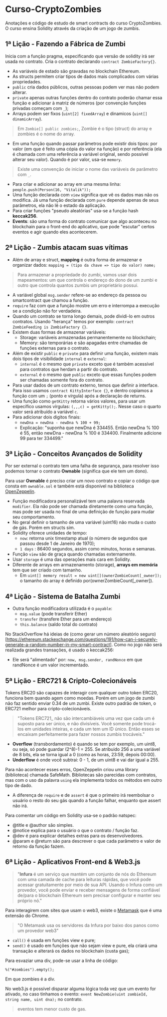 # Curso-CryptoZombies
Anotações e código de estudo de smart contracts do curso CryptoZombies. O curso ensina Solidity através da criação de um jogo de zumbis.

## 1ª Lição - Fazendo a Fábrica de Zumbi

Inicia com a função pragma, especificando que versão de solidity irá ser usada no contrato. Cria o contrato declarando `contract ZombieFactory{}`.


- As variáveis ​​de estado são gravadas no blockchain Ethereum.
- As structs permitem criar tipos de dados mais complicados com várias propriedades.
- `public` cria dados públicos, outras pessoas podem ver mas não podem alterar.
- `private` apenas outras funções dentro do contrato poderão chamar essa função e adicionar à matriz de números (por convenção funções privadas começam com `_`);
- Arrays podem ser fixos (`uint[2] fixedArray`) e dinamicos (`uint[] dinamicArray`).

> Em `Zombie[] public zombies;`, Zombie é o tipo (struct) do array e zombies é o nome do array.

- Em uma função quando passar parâmetros pode existir dois tipos: por valor (em que é feito uma cópia do valor na função) e por referência (ela é chamada com uma referência a variável original, sendo possível alterar seu valor). Quando é por valor, usa-se `memory`.

> Existe uma convenção de iniciar o nome das variáveis de parâmetro com `_`.

- Para criar e adicionar ao array em uma mesma linha: `people.push(Person(16, "Vitalik"));`
- Uma função declarada com `view` significa que vê os dados mas não os modifica. Já uma função declarada com `pure` depende apenas de seus parâmetros, ela não lê o estado da aplicação.
- Para criar funções "pseudo aleatórias" usa-se a função hash **keccak256**.
- **Events**: são uma forma do contrato comunicar que algo aconteceu no blockchain para o front-end do aplicativo, que pode "escutar" certos eventos e agir quando eles acontecerem.

## 2ª Lição - Zumbis atacam suas vítimas

- Além de array e struct, **mapping** é outra forma de armazenar e organizar dados: `mapping = (tipo da chave => tipo do valor) nome;`

> Para armazenar a propriedade do zumbi, vamos usar dois mapeamentos: um que controla o endereço do dono de um zumbi e outro que controla quantos zumbis um proprietário possui.

- A variável global `msg.sender` refere-se ao endereço da pessoa ou smartcontract que chamou a função.
- `require` faz com que a função mostre um erro e interrompa a execução se a condição não for verdadeira.
- Quando um contrato se torna longo demais, pode dividi-lo em outros contratos. Usando "herança" temos por exemplo: `contract ZombieFeeding is ZombieFactory {}`. 
- Existem duas formas de armazenar variáveis:
  - Storage: variáveis ​​armazenadas permanentemente no blockchain;
  - Memory: são temporárias e são apagadas entre chamadas de funções externas para o contrato.
- Além de existir `public` e `private` para definir uma função, existem mais dois tipos de visibilidade `internal` e `external`:
  - `internal` é o mesmo que `private` exceto que é também acessível para contratos que herdam a partir do contrato.
  - `external` é o mesmo que `public` exceto que essas funções podem ser chamadas somente fora do contrato.
- Para usar dados de um contrato externo, temos que definir a interface. Para isso usamos `contract KittyInterface {}`, e dentro copiamos a função com um `;` (ponto e vírgula) após a declaração de returns.
- Uma função como `getKitty` retorna vários valores, para usar um específico usamos vírgulas: `(,,,c) = getKitty();`. Nesse caso o quarto valor será atribuído a variável `c`.
- Para adicionar dois digitos finais:
  - `newDna = newDna - newDna % 100 + 99;`
  - Explicação: "suponha que newDna é 334455. Então newDna % 100 é 55, então newDna - newDna % 100 é 334400. Finalmente adicione 99 para ter 334499."

## 3ª Lição  - Conceitos Avançados de Solidity

Por ser external o contrato tem uma falha de segurança, para resolver isso podemos tornar o contrato **Ownable** (significa que ele tem um dono). 

Para usar **Ownable** é preciso criar um novo contrato e copiar o código que consta em `ownable.sol` e também está disponível na biblioteca [OpenZeppelin](https://www.openzeppelin.com/).

- Função modificadora personalizável tem uma palavra reservada `modifier`. Ela não pode ser chamada diretamente como uma função, mas pode ser usada no final de uma definição de função para mudar seu comportamento.
- No geral definir o tamanho de uma variável (uint16) não muda o custo de gás. Porém em structs sim.
- Solidity oferece unidades de tempo:
  - `now`: retorna unix timestamp atual (o número de segundos que passou desde 1 de Janeiro de 1970);
  - `1 days` : 86400 segundos, assim como minutos, horas e semanas.
- Função `view` são de graça quando chamadas externamente.
- Usar `storage` é uma das operações mais cara em Solidity.
- Diferente de arrays em armazenamento (storage), **arrays em memória** tem que ser criado com tamanho.
  -  Em `uint[] memory result = new uint[](ownerZombieCount[_owner]);` o tamanho do array é definido por(ownerZombieCount[_owner]).

## 4ª Lição - Sistema de Batalha Zumbi

- Outra função modificadora utilizada é o `payable`:
  - `msg.value` (pode transferir Ether)
  - `transfer` (transfere Ether para um endereço)
  - `this.balance` (saldo total do contrato)
  
No StackOverflow há ideias de (como gerar um número aleatório seguro)[https://ethereum.stackexchange.com/questions/191/how-can-i-securely-generate-a-random-number-in-my-smart-contract]. Como no jogo não será realizada grandes transações, é usado o keccak256:

- Ele será "alimentado" por: `now, msg.sender, randNonce` em que randNonce é um valor incrementado.
 
## 5ª Lição - ERC721 & Cripto-Colecionáveis 

Tokens ERC20 são capazes de interagir com qualquer outro token ERC20, funciona bem quando agem como moedas. Porém em um jogo de zumbi não faz sentido enviar 0.34 de um zumbi. Existe outro padrão de token, o ERC721 melhor para cripto-colecionáveis.

> "Tokens ERC721_ não são intercambiáveis uma vez que cada um é suposto para ser único, e não divisíveis. Você somente pode trocá-los em unidades inteiras, e cada um tem um ID único. Então esses se encaixam perfeitamente para fazer nossos zumbis trocáveis."

- **Overflow** (transbordamento) é quando se tem por exemplo, um uint8, ou seja, só pode guardar (2^8)-1 = 255. Se atribuido 256 a uma variável de 8 bits, ela se torna igual a 0 (como as horas, 23:59, depois 00:00).
- **Underflow** é onde você subtrai: 0 - 1, de um uint8 e vai dar igual a 255.

Para não acontecer esses erros, OpenZeppelin criou uma library (biblioteca) chamada SafeMath. Bibliotecas são parecidas com contratos, mas com o uso da palavra `using` ela implementa todos os métodos em outro tipo de dado. 

- A diferença de `require` e de `assert` é que o primeiro irá reembolsar o usuário o resto do seu gás quando a função falhar, enquanto que assert não irá.
  
Para comentar um código em Solidity usa-se o padrão natspec:
- @title e @author são simples.
- @notice explica para o usuário o que o contrato / função faz. 
- @dev é para explicar detalhes extras para os desenvolvedores.
- @param e @return são para descrever o que cada parâmetro e valor de retorno da função fazem. 

## 6ª Lição - Aplicativos Front-end & Web3.js

> "**Infura** é um serviço que mantém um conjunto de nós do Ethereum com uma camada de cache para leituras rápidas, que você pode acessar gratuitamente por meio de sua API. Usando o Infura como um provedor, você pode enviar e receber mensagens de forma confiável de/para o blockchain Ethereum sem precisar configurar e manter seu próprio nó." 

Para interagirem com sites que usam o web3, existe o [Metamask](https://metamask.io/) que é uma extensão do Chrome.

> "O Metamask usa os servidores da Infura por baixo dos panos como um provedor web3"

- `call()` é usada em funções view e pure;
- `send()` é usado em funções que não sejam view e pure, ela criará uma transação e alterará os dados no blockchain (custa gas);

Para esvaziar uma div, pode-se usar a linha de código:
```
%("#zombies").empty();
```
Em que zombies é a div.

No web3.js é possível disparar alguma lógica toda vez que um evento for ativado, no caso tinhamos o evento: `event NewZombie(uint zombieId, string name, uint dna);` no contrato. 

> eventos tem menor custo de gas.